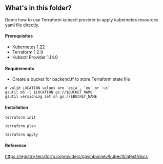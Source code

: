 ## What's in this folder?

Demo how to use Terraform kubectl provider to apply kubernetes resources yaml file directly.

#### Prerequisites
* Kubernetes 1.22
* Terraform 1.2.9
* Kubectl Provider 1.14.0

#### Requirements
* Create a bucket for backend.tf to store Terraform state file

```
# valid LOCATION values are `asia`, `eu` or `us`
gsutil mb -l $LOCATION gs://$BUCKET_NAME
gsutil versioning set on gs://$BUCKET_NAME
```

#### Installation
```
terraform init

terraform plan

terraform apply
```

#### Reference
https://registry.terraform.io/providers/gavinbunney/kubectl/latest/docs